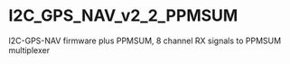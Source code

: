 I2C_GPS_NAV_v2_2_PPMSUM
=======================

I2C-GPS-NAV firmware plus PPMSUM, 8 channel RX signals to PPMSUM multiplexer 
